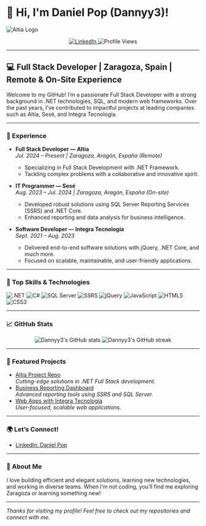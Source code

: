 # 👋 Hi, I'm Daniel Pop (Dannyy3)!

![Altia Logo](https://upload.wikimedia.org/wikipedia/commons/0/0d/Altia_logo.png](https://www.altia.es/themes/custom/rhythm_sub/logo.png))

<p align="center">
  <a href="https://www.linkedin.com/in/daniel-pop-932635249/">
    <img src="https://img.shields.io/badge/LinkedIn-Connect-blue?logo=linkedin" alt="LinkedIn">
  </a>
  <img src="https://komarev.com/ghpvc/?username=Dannyy3&label=Profile%20views&color=0e75b6&style=flat" alt="Profile Views" />
</p>

---

## 💻 Full Stack Developer | Zaragoza, Spain | Remote & On-Site Experience

Welcome to my GitHub! I’m a passionate Full Stack Developer with a strong background in .NET technologies, SQL, and modern web frameworks. Over the past years, I’ve contributed to impactful projects at leading companies such as Altia, Sesé, and Integra Tecnología.

---

### 🏢 Experience

- **Full Stack Developer — Altia**  
  _Jul. 2024 – Present | Zaragoza, Aragón, España (Remote)_  
  - Specializing in Full Stack Development with .NET Framework.
  - Tackling complex problems with a collaborative and innovative spirit.

- **IT Programmer — Sesé**  
  _Aug. 2023 – Jul. 2024 | Zaragoza, Aragón, España (On-site)_  
  - Developed robust solutions using SQL Server Reporting Services (SSRS) and .NET Core.
  - Enhanced reporting and data analysis for business intelligence.

- **Software Developer — Integra Tecnología**  
  _Sept. 2021 – Aug. 2023_  
  - Delivered end-to-end software solutions with jQuery, .NET Core, and much more.
  - Focused on scalable, maintainable, and user-friendly applications.

---

### 🚀 Top Skills & Technologies

<p align="left">
  <img src="https://img.shields.io/badge/.NET-512BD4?logo=dotnet&logoColor=white" alt=".NET" />
  <img src="https://img.shields.io/badge/C%23-239120?logo=csharp&logoColor=white" alt="C#" />
  <img src="https://img.shields.io/badge/SQL%20Server-CC2927?logo=microsoftsqlserver&logoColor=white" alt="SQL Server" />
  <img src="https://img.shields.io/badge/SSRS-CC2927?logo=microsoftsqlserver&logoColor=white" alt="SSRS" />
  <img src="https://img.shields.io/badge/jQuery-0769AD?logo=jquery&logoColor=white" alt="jQuery" />
  <img src="https://img.shields.io/badge/JavaScript-F7DF1E?logo=javascript&logoColor=black" alt="JavaScript" />
  <img src="https://img.shields.io/badge/HTML5-E34F26?logo=html5&logoColor=white" alt="HTML5" />
  <img src="https://img.shields.io/badge/CSS3-1572B6?logo=css3&logoColor=white" alt="CSS3" />
</p>

---

### 📈 GitHub Stats

<p align="center">
  <img src="https://github-readme-stats.vercel.app/api?username=Dannyy3&show_icons=true&theme=default" alt="Dannyy3's GitHub stats" />
  <img src="https://github-readme-streak-stats.herokuapp.com/?user=Dannyy3&theme=default" alt="Dannyy3's GitHub streak" />
</p>

---

### 🌟 Featured Projects

<!--
You can replace these with your own repositories or pin your favorites on GitHub!
-->
- [Altia Project Repo](#)  
  _Cutting-edge solutions in .NET Full Stack development._  
- [Business Reporting Dashboard](#)  
  _Advanced reporting tools using SSRS and SQL Server._  
- [Web Apps with Integra Tecnología](#)  
  _User-focused, scalable web applications._

---

### 🌍 Let’s Connect!

- [LinkedIn: Daniel Pop](https://www.linkedin.com/in/daniel-pop-932635249/)

---

### 🌱 About Me

I love building efficient and elegant solutions, learning new technologies, and working in diverse teams. When I’m not coding, you’ll find me exploring Zaragoza or learning something new!

---

_Thanks for visiting my profile! Feel free to check out my repositories and connect with me._
